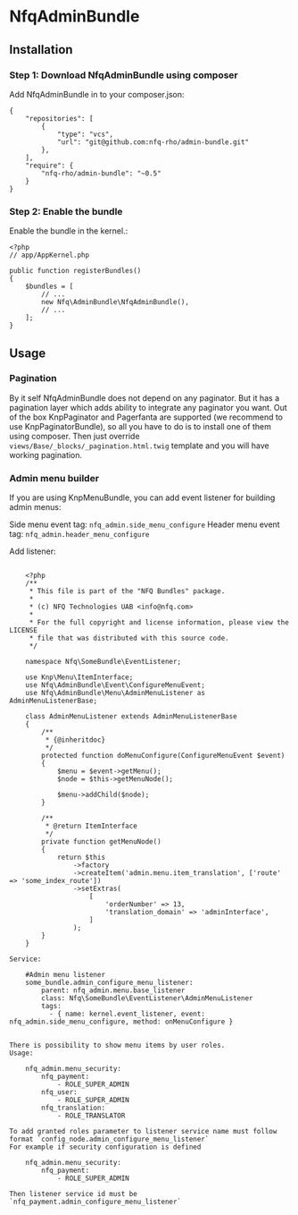 NfqAdminBundle
=============================

## Installation

### Step 1: Download NfqAdminBundle using composer

Add NfqAdminBundle in to your composer.json:

	{
		"repositories": [
            {
	            "type": "vcs",
	            "url": "git@github.com:nfq-rho/admin-bundle.git"
	        },
		],
    	"require": {
        	"nfq-rho/admin-bundle": "~0.5"
    	}
	}

### Step 2: Enable the bundle

Enable the bundle in the kernel.:

	<?php
	// app/AppKernel.php

	public function registerBundles()
	{
	    $bundles = [
			// ...
        	new Nfq\AdminBundle\NfqAdminBundle(),
        	// ...
    	];
	}

## Usage

### Pagination

By it self NfqAdminBundle does not depend on any paginator. But it has a pagination layer which adds ability to
integrate any paginator you want. Out of the box KnpPaginator and Pagerfanta are supported (we recommend to use 
KnpPaginatorBundle), so all you have to do is to install one of them using composer. Then just override
`views/Base/_blocks/_pagination.html.twig` template and you will have working pagination.

### Admin menu builder

If you are using KnpMenuBundle, you can add event listener for building admin menus:

Side menu event tag: `nfq_admin.side_menu_configure`
Header menu event tag: `nfq_admin.header_menu_configure`

Add listener:


```

	<?php
	/**
     * This file is part of the "NFQ Bundles" package.
     *
     * (c) NFQ Technologies UAB <info@nfq.com>
     *
     * For the full copyright and license information, please view the LICENSE
     * file that was distributed with this source code.
     */
	
	namespace Nfq\SomeBundle\EventListener;
	
	use Knp\Menu\ItemInterface;
	use Nfq\AdminBundle\Event\ConfigureMenuEvent;
	use Nfq\AdminBundle\Menu\AdminMenuListener as AdminMenuListenerBase;
	
	class AdminMenuListener extends AdminMenuListenerBase
	{
		/**
		 * {@inheritdoc}
		 */
		protected function doMenuConfigure(ConfigureMenuEvent $event)
		{
			$menu = $event->getMenu();
            $node = $this->getMenuNode();

			$menu->addChild($node);
		}
	
		/**
		 * @return ItemInterface
		 */
		private function getMenuNode()
		{
			return $this
				->factory
				->createItem('admin.menu.item_translation', ['route' => 'some_index_route'])
				->setExtras(
					[
						'orderNumber' => 13,
						'translation_domain' => 'adminInterface',
					]
				);
		}
	}
	
Service:
	
	#Admin menu listener
	some_bundle.admin_configure_menu_listener:
		parent: nfq_admin.menu.base_listener
		class: Nfq\SomeBundle\EventListener\AdminMenuListener
		tags:
		  - { name: kernel.event_listener, event: nfq_admin.side_menu_configure, method: onMenuConfigure }


There is possibility to show menu items by user roles.
Usage:

	nfq_admin.menu_security:
		nfq_payment:
			- ROLE_SUPER_ADMIN
		nfq_user:
			- ROLE_SUPER_ADMIN
		nfq_translation:
			- ROLE_TRANSLATOR

To add granted roles parameter to listener service name must follow format `config_node.admin_configure_menu_listener`
For example if security configuration is defined

	nfq_admin.menu_security:
		nfq_payment:
			- ROLE_SUPER_ADMIN

Then listener service id must be `nfq_payment.admin_configure_menu_listener`
